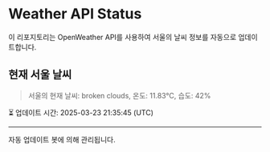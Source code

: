 
# Weather API Status

이 리포지토리는 OpenWeather API를 사용하여 서울의 날씨 정보를 자동으로 업데이트합니다.

## 현재 서울 날씨
> 서울의 현재 날씨: broken clouds, 온도: 11.83°C, 습도: 42%

⏳ 업데이트 시간: 2025-03-23 21:35:45 (UTC)

---
자동 업데이트 봇에 의해 관리됩니다.
